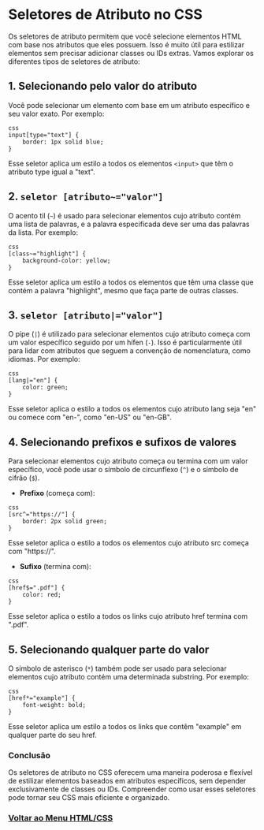 # Seletores de Atributo no CSS

Os seletores de atributo permitem que você selecione elementos HTML com base nos atributos que eles possuem. Isso é muito útil para estilizar elementos sem precisar adicionar classes ou IDs extras. Vamos explorar os diferentes tipos de seletores de atributo:

## 1. Selecionando pelo valor do atributo

Você pode selecionar um elemento com base em um atributo específico e seu valor exato. Por exemplo:

```
css
input[type="text"] {
    border: 1px solid blue;
}
```

Esse seletor aplica um estilo a todos os elementos `<input>` que têm o atributo type igual a "text".

## 2. `seletor [atributo~="valor"]`

O acento til (`~`) é usado para selecionar elementos cujo atributo contém uma lista de palavras, e a palavra especificada deve ser uma das palavras da lista. Por exemplo:

```
css
[class~="highlight"] {
    background-color: yellow;
}
```


Esse seletor aplica um estilo a todos os elementos que têm uma classe que contém a palavra "highlight", mesmo que faça parte de outras classes.

## 3. `seletor [atributo|="valor"]`

O pipe (`|`) é utilizado para selecionar elementos cujo atributo começa com um valor específico seguido por um hífen (`-`). Isso é particularmente útil para lidar com atributos que seguem a convenção de nomenclatura, como idiomas. Por exemplo:

```
css
[lang|="en"] {
    color: green;
}
```


Esse seletor aplica o estilo a todos os elementos cujo atributo lang seja "en" ou comece com "en-", como "en-US" ou "en-GB".

## 4. Selecionando prefixos e sufixos de valores

Para selecionar elementos cujo atributo começa ou termina com um valor específico, você pode usar o símbolo de circunflexo (`^`) e o símbolo de cifrão (`$`).

- **Prefixo** (começa com):

```
css
[src^="https://"] {
    border: 2px solid green;
}
```


Esse seletor aplica o estilo a todos os elementos cujo atributo src começa com "https://".

- **Sufixo** (termina com):

```
css
[href$=".pdf"] {
    color: red;
}
```

Esse seletor aplica o estilo a todos os links cujo atributo href termina com ".pdf".

## 5. Selecionando qualquer parte do valor

O símbolo de asterisco (`*`) também pode ser usado para selecionar elementos cujo atributo contém uma determinada substring. Por exemplo:

```
css
[href*="example"] {
    font-weight: bold;
}
```


Esse seletor aplica um estilo a todos os links que contêm "example" em qualquer parte do seu href.

### Conclusão

Os seletores de atributo no CSS oferecem uma maneira poderosa e flexível de estilizar elementos baseados em atributos específicos, sem depender exclusivamente de classes ou IDs. Compreender como usar esses seletores pode tornar seu CSS mais eficiente e organizado.


### [Voltar ao Menu HTML/CSS](/HTML-CSS/menu_html-css.md)
